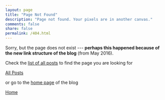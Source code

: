 ```yaml
---
layout: page
title: "Page Not Found"
description: "Page not found. Your pixels are in another canvas."
comments: false
share: false
permalink: /404.html
---  
```


Sorry, but the page does not exist --- **perhaps this happened because of the new link structure of the blog** (from May 2016).

Check the [list of all posts](https://latmarat.github.io/blog/posts/) to find the page you are looking for

<div markdown="0">
  <a href="{{ site.url }}/posts" class="btn btn-success">All Posts</a>
</div>

or go to the [home page](https://latmarat.github.io/blog/) of the blog

<div markdown="0"><a href="{{ site.url }}/" class="btn btn-info">  Home  </a></div>

<script type="text/javascript">
  var GOOG_FIXURL_LANG = 'en';
  var GOOG_FIXURL_SITE = '{{ site.url }}'
</script>
<script type="text/javascript"
  src="//linkhelp.clients.google.com/tbproxy/lh/wm/fixurl.js">
</script>
